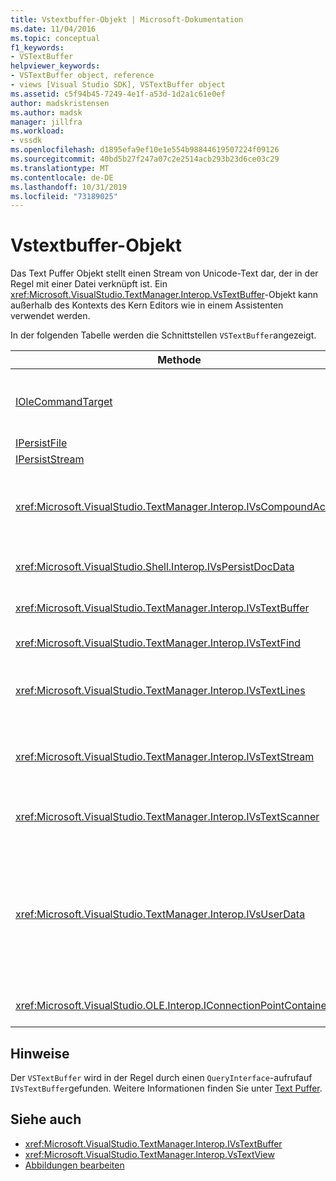 ```yaml
---
title: Vstextbuffer-Objekt | Microsoft-Dokumentation
ms.date: 11/04/2016
ms.topic: conceptual
f1_keywords:
- VSTextBuffer
helpviewer_keywords:
- VSTextBuffer object, reference
- views [Visual Studio SDK], VSTextBuffer object
ms.assetid: c5f94b45-7249-4e1f-a53d-1d2a1c61e0ef
author: madskristensen
ms.author: madsk
manager: jillfra
ms.workload:
- vssdk
ms.openlocfilehash: d1895efa9ef10e1e554b98844619507224f09126
ms.sourcegitcommit: 40bd5b27f247a07c2e2514acb293b23d6ce03c29
ms.translationtype: MT
ms.contentlocale: de-DE
ms.lasthandoff: 10/31/2019
ms.locfileid: "73189025"
---
```

# <a name="vstextbuffer-object"></a>Vstextbuffer-Objekt
Das Text Puffer Objekt stellt einen Stream von Unicode-Text dar, der in der Regel mit einer Datei verknüpft ist. Ein <xref:Microsoft.VisualStudio.TextManager.Interop.VsTextBuffer>-Objekt kann außerhalb des Kontexts des Kern Editors wie in einem Assistenten verwendet werden.

 In der folgenden Tabelle werden die Schnittstellen `VSTextBuffer`angezeigt.

|Methode|Beschreibung|
|------------|-----------------|
|[IOleCommandTarget](/windows/desktop/api/docobj/nn-docobj-iolecommandtarget)|Standard-OLE-Schnittstelle. Wird für die rückgängig-/Wiederholungs-Behandlung im Puffer verwendet.|
|[IPersistFile](/windows/desktop/api/objidl/nn-objidl-ipersistfile)|Standard-OLE-Schnittstelle.|
|[IPersistStream](/windows/desktop/api/objidl/nn-objidl-ipersiststream)|Standard-OLE-Schnittstelle.|
|<xref:Microsoft.VisualStudio.TextManager.Interop.IVsCompoundAction>|Ermöglicht die Erstellung von zuordnungsaktionen (d. h. Aktionen, die in einer einzelnen Rückgängig/Wiederholen-Einheit gruppiert sind).|
|<xref:Microsoft.VisualStudio.Shell.Interop.IVsPersistDocData>|Ermöglicht die Persistenz von Dokument Daten, die vom Text Puffer verwaltet werden.|
|<xref:Microsoft.VisualStudio.TextManager.Interop.IVsTextBuffer>|Stellt grundlegende Dienste bereit. wird von vielen Clients verwendet.|
|<xref:Microsoft.VisualStudio.TextManager.Interop.IVsTextFind>|Wird zum Durchsuchen eines Puffers verwendet.|
|<xref:Microsoft.VisualStudio.TextManager.Interop.IVsTextLines>|Bietet Lese-und Schreibfunktionen mit zweidimensionalen Koordinaten. Erbt von `IVsTextBuffer`.|
|<xref:Microsoft.VisualStudio.TextManager.Interop.IVsTextStream>|Bietet Lese-und Schreibfunktionen mithilfe eindimensionaler Koordinaten. Erbt von `IVsTextBuffer`.|
|<xref:Microsoft.VisualStudio.TextManager.Interop.IVsTextScanner>|Bietet schnellen, streamorientierten, sequenziellen Zugriff auf Text im Puffer.|
|<xref:Microsoft.VisualStudio.TextManager.Interop.IVsUserData>|Ermöglicht den Zugriff auf eine generische Auflistung von Eigenschaften. Die wichtigste Eigenschaft ist der Name oder Moniker des Puffers. Mit dieser Schnittstelle können Sie Ihre eigenen zufälligen Daten im Puffer speichern, indem Sie eine GUID erstellen und Sie als Schlüssel verwenden.|
|<xref:Microsoft.VisualStudio.OLE.Interop.IConnectionPointContainer>|Unterstützt Verbindungspunkte für Ereignisse.|

## <a name="remarks"></a>Hinweise
 Der `VSTextBuffer` wird in der Regel durch einen `QueryInterface`-aufrufauf `IVsTextBuffer`gefunden. Weitere Informationen finden Sie unter [Text Puffer](/visualstudio/extensibility/accessing-the-text-buffer-by-using-the-legacy-api?view=vs-2015).

## <a name="see-also"></a>Siehe auch
- <xref:Microsoft.VisualStudio.TextManager.Interop.IVsTextBuffer>
- <xref:Microsoft.VisualStudio.TextManager.Interop.VsTextView>
- [Abbildungen bearbeiten](https://www.microsoft.com/download/details.aspx?id=55984)